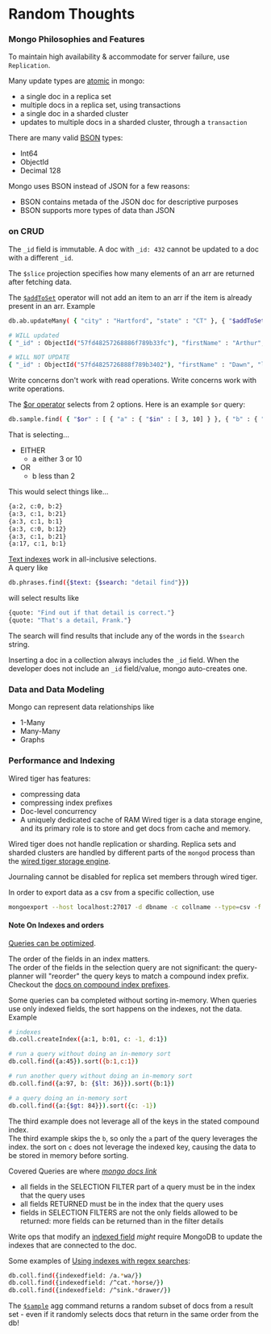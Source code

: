# Random Thoughts

### Mongo Philosophies and Features

To maintain high availability & accommodate for server failure, use `Replication`.

Many update types are [atomic](https://docs.mongodb.com/manual/core/write-operations-atomicity/) in mongo:

- a single doc in a replica set
- multiple docs in a replica set, using transactions
- a single doc in a sharded cluster
- updates to multiple docs in a sharded cluster, through a `transaction`

There are many valid [BSON](https://docs.mongodb.com/manual/reference/bson-types/) types:

- Int64
- ObjectId
- Decimal 128

Mongo uses BSON instead of JSON for a few reasons:

- BSON contains metada of the JSON doc for descriptive purposes
- BSON supports more types of data than JSON

### on CRUD

The `_id` field is immutable. A doc with `_id: 432` cannot be updated to a doc with a different `_id`.

The `$slice` projection specifies how many elements of an arr are returned after fetching data.

The [`$addToSet`](https://docs.mongodb.com/manual/reference/operator/update/addToSet/) operator will not add an item to an arr if the item is already present in an arr. Example

```bash
db.ab.updateMany( { "city" : "Hartford", "state" : "CT" }, { "$addToSet" : { "hobbies" : "reading" } } )

# WILL updated
{ "_id" : ObjectId("57fd48257268886f789b33fc"), "firstName" : "Arthur", "lastName" : "Aaronson", "state" : "CT", "city" : "Hartford", "hobbies" : [ "walking", "talking with friends" ] }

# WILL NOT UPDATE
{ "_id" : ObjectId("57fd4825726888f789b3402"), "firstName" : "Dawn", "lastName" : "Davis", "state" : "CT", "city" : "Hartford", "hobbies" : [ "walking", "reading", "hiking" ] }

```

Write concerns don't work with read operations. Write concerns work with write operations.

The [\$or operator](https://docs.mongodb.com/manual/reference/operator/query/or/) selects from 2 options. Here is an example `$or` query:

```bash
db.sample.find( { "$or" : [ { "a" : { "$in" : [ 3, 10] } }, { "b" : { "$lte" : 2 } } ] } )
```

That is selecting...

- EITHER
  - a either 3 or 10
- OR
  - b less than 2

This would select things like...

```bash
{a:2, c:0, b:2}
{a:3, c:1, b:21}
{a:3, c:1, b:1}
{a:3, c:0, b:12}
{a:3, c:1, b:21}
{a:17, c:1, b:1}
```

[Text indexes](https://docs.mongodb.com/manual/core/index-text/) work in all-inclusive selections.  
A query like

```bash
db.phrases.find({$text: {$search: "detail find"}})
```

will select results like

```bash
{quote: "Find out if that detail is correct."}
{quote: "That's a detail, Frank."}
```

The search will find results that include any of the words in the `$search` string.

Inserting a doc in a collection always includes the `_id` field. When the developer does not include an `_id` field/value, mongo auto-creates one.

### Data and Data Modeling

Mongo can represent data relationships like

- 1-Many
- Many-Many
- Graphs

### Performance and Indexing

Wired tiger has features:

- compressing data
- compressing index prefixes
- Doc-level concurrency
- A uniquely dedicated cache of RAM
  Wired tiger is a data storage engine, and its primary role is to store and get docs from cache and memory.

Wired tiger does not handle replication or sharding. Replica sets and sharded clusters are handled by different parts of the `mongod` process than the [wired tiger storage engine](https://docs.mongodb.com/manual/core/wiredtiger/).

Journaling cannot be disabled for replica set members through wired tiger.

In order to export data as a csv from a specific collection, use

```bash
mongoexport --host localhost:27017 -d dbname -c collname --type=csv -f fields -o outputfilename.csv
```

#### Note On Indexes and orders

[Queries can be optimized](https://docs.mongodb.com/manual/core/query-optimization/).

The order of the fields in an index matters.  
The order of the fields in the selection query are not significant: the query-planner will "reorder" the query keys to match a compound index prefix. Checkout the [docs on compound index prefixes](https://docs.mongodb.com/manual/core/index-compound/#prefixes).

Some queries can ba completed without sorting in-memory. When queries use only indexed fields, the sort happens on the indexes, not the data.  
Example

```bash
# indexes
db.coll.createIndex({a:1, b:01, c: -1, d:1})

# run a query without doing an in-memory sort
db.coll.find({a:45}).sort({b:1,c:1})

# run another query without doing an in-memory sort
db.coll.find({a:97, b: {$lt: 36}}).sort({b:1})

# a query doing an in-memory sort
db.coll.find({a:{$gt: 84}}).sort({c: -1})
```

The third example does not leverage all of the keys in the stated compound index.  
The third example skips the `b`, so only the `a` part of the query leverages the index. the sort on `c` does not leverage the indexed key, causing the data to be stored in memory before sorting.

Covered Queries are where
[_mongo docs link_](https://docs.mongodb.com/manual/core/query-optimization/#covered-query)

- all fields in the SELECTION FILTER part of a query must be in the index that the query uses
- all fields RETURNED must be in the index that the query uses
- fields in SELECTION FILTERS are not the only fields allowed to be returned: more fields can be returned than in the filter details

Write ops that modify an [indexed field](https://docs.mongodb.com/manual/core/data-model-operations/#indexes) _might_ require MongoDB to update the indexes that are connected to the doc.

Some examples of [Using indexes with regex searches](https://docs.mongodb.com/manual/reference/operator/query/regex/#index-use):

```bash
db.coll.find({indexedfield: /a.*wa/})
db.coll.find({indexedfield: /^cat.*horse/})
db.coll.find({indexedfield: /^sink.*drawer/})
```

The [`$sample`](https://docs.mongodb.com/manual/reference/operator/aggregation/sample/) agg command returns a random subset of docs from a result set - even if it randomly selects docs that return in the same order from the db!
